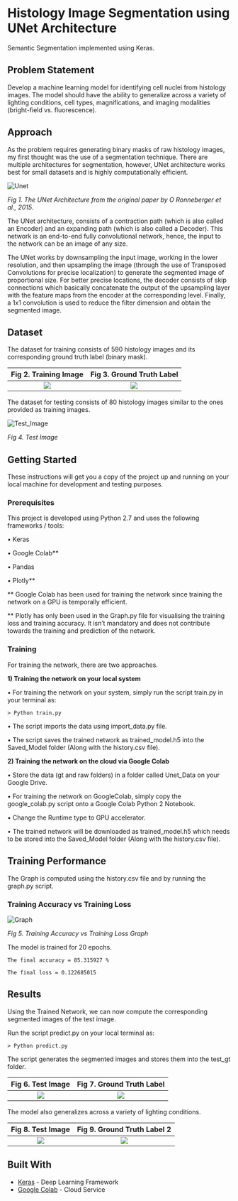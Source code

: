 # Histology Image Segmentation using UNet Architecture

Semantic Segmentation implemented using Keras.

## Problem Statement

Develop a machine learning model for identifying cell nuclei from histology images. The model should have the ability to generalize across a variety of lighting conditions, cell types, magnifications, and imaging modalities (bright-field vs. fluorescence).

## Approach

As the problem requires generating binary masks of raw histology images, my first thought was the use of a segmentation technique. There are multiple architectures for segmentation, however, UNet architecture works best for small datasets and is highly computationally efficient.


![Unet](https://github.com/VikramShenoy97/Histology-Image-Segmentation-using-UNet/blob/master/unet_architecture.png)

*Fig 1. The UNet Architecture from the original paper by O Ronneberger et al., 2015.*


The UNet architecture, consists of a contraction path (which is also called an Encoder) and an expanding path (which is also called a Decoder). This network is an end-to-end fully convolutional network, hence, the input to the network can be an image of any size.


The UNet works by downsampling the input image, working in the lower resolution, and then upsampling the image (through the use of Transposed Convolutions for precise localization) to generate the segmented image of proportional size. For better precise locations, the decoder consists of skip connections which basically concatenate the output of the upsampling layer with the feature maps from the encoder at the corresponding level. Finally, a 1x1 convolution is used to reduce the filter dimension and obtain the segmented image.

## Dataset

The dataset for training consists of 590 histology images and its corresponding ground truth label (binary mask).

Fig 2. Training Image           |  Fig 3. Ground Truth Label
:-------------------------:|:-------------------------:
![](https://github.com/VikramShenoy97/Histology-Image-Segmentation-using-UNet/blob/master/data/raw/agxfpoobdlvfpkipcsun.jpg)  |  ![](https://github.com/VikramShenoy97/Histology-Image-Segmentation-using-UNet/blob/master/data/gt/agxfpoobdlvfpkipcsun.jpg)

The dataset for testing consists of 80 histology images similar to the ones provided as training images.


![Test_Image](https://github.com/VikramShenoy97/Histology-Image-Segmentation-using-UNet/blob/master/test_raw/zbfwxtfwwhhmqifdvjjl.jpg)

*Fig 4. Test Image*


## Getting Started

These instructions will get you a copy of the project up and running on your local machine for development and testing purposes.

### Prerequisites

This project is developed using Python 2.7 and uses the following frameworks / tools:

• Keras


• Google Colab**


• Pandas


• Plotly**


** Google Colab has been used for training the network since training the network on a GPU
is temporally efficient.

** Plotly has only been used in the Graph.py file for visualising the training loss and training accuracy. It isn’t mandatory and does not contribute towards the training and prediction of the network.

### Training
For training the network, there are two approaches.


**1) Training the network on your local system**


• For training the network on your system, simply run the script train.py in your terminal as:


`> Python train.py`


• The script imports the data using import_data.py file.


• The script saves the trained network as trained_model.h5 into the Saved_Model folder (Along with the history.csv file).


**2) Training the network on the cloud via Google Colab**


• Store the data (gt and raw folders) in a folder called Unet_Data on your Google Drive.


• For training the network on GoogleColab, simply copy the google_colab.py script onto a Google Colab Python 2 Notebook.


• Change the Runtime type to GPU accelerator.


• The trained network will be downloaded as trained_model.h5 which needs to be stored into the Saved_Model folder (Along with the history.csv file).

## Training Performance

The Graph is computed using the history.csv file and by running the graph.py script.

### Training Accuracy vs Training Loss
![Graph](https://github.com/VikramShenoy97/Histology-Image-Segmentation-using-UNet/blob/master/Training_Graph.png)

*Fig 5. Training Accuracy vs Training Loss Graph*


The model is trained for 20 epochs.


`The final accuracy = 85.315927 %`


`The final loss = 0.122685015`

## Results

Using the Trained Network, we can now compute the corresponding segmented images of the test image.


Run the script predict.py on your local terminal as:


`> Python predict.py`


The script generates the segmented images and stores them into the test_gt folder.

Fig 6. Test Image          |  Fig 7. Ground Truth Label
:-------------------------:|:-------------------------:
![](https://github.com/VikramShenoy97/Histology-Image-Segmentation-using-UNet/blob/master/test_raw/zbfwxtfwwhhmqifdvjjl.jpg)  |  ![](https://github.com/VikramShenoy97/Histology-Image-Segmentation-using-UNet/blob/master/test_gt/zbfwxtfwwhhmqifdvjjl.jpg)


The model also generalizes across a variety of lighting conditions.


Fig 8. Test Image         |  Fig 9. Ground Truth Label 2
:-------------------------:|:-------------------------:
![](https://github.com/VikramShenoy97/Histology-Image-Segmentation-using-UNet/blob/master/test_raw/xkrthiidzdormknuowqh.jpg)  |  ![](https://github.com/VikramShenoy97/Histology-Image-Segmentation-using-UNet/blob/master/test_gt/xkrthiidzdormknuowqh.jpg)
## Built With

* [Keras](https://keras.io) - Deep Learning Framework
* [Google Colab](https://colab.research.google.com/notebooks/welcome.ipynb) - Cloud Service


